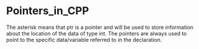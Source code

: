 # Pointers_in_CPP
The asterisk means that ptr is a pointer and will be used to store information about the location of the data of type int. The pointers are always used to point to the specific data/variable referred to in the declaration.
